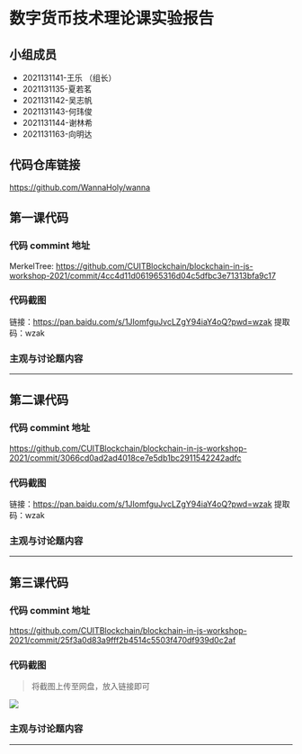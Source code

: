 # 数字货币技术理论课实验报告

## 小组成员

- 2021131141-王乐 （组长）
- 2021131135-夏若茗
- 2021131142-吴志帆
- 2021131143-何玮俊
- 2021131144-谢林希
- 2021131163-向明达 


## 代码仓库链接

https://github.com/WannaHoly/wanna



## 第一课代码


### 代码 commint 地址

MerkelTree:
https://github.com/CUITBlockchain/blockchain-in-js-workshop-2021/commit/4cc4d11d061965316d04c5dfbc3e71313bfa9c17


### 代码截图

链接：https://pan.baidu.com/s/1JIomfguJvcLZgY94iaY4oQ?pwd=wzak 
提取码：wzak


### 主观与讨论题内容

---



## 第二课代码


### 代码 commint 地址

https://github.com/CUITBlockchain/blockchain-in-js-workshop-2021/commit/3066cd0ad2ad4018ce7e5db1bc2911542242adfc


### 代码截图

链接：https://pan.baidu.com/s/1JIomfguJvcLZgY94iaY4oQ?pwd=wzak 
提取码：wzak


### 主观与讨论题内容

---


## 第三课代码


### 代码 commint 地址

https://github.com/CUITBlockchain/blockchain-in-js-workshop-2021/commit/25f3a0d83a9fff2b4514c5503f470df939d0c2af


### 代码截图

> 将截图上传至网盘，放入链接即可

![](链接)


### 主观与讨论题内容



---
